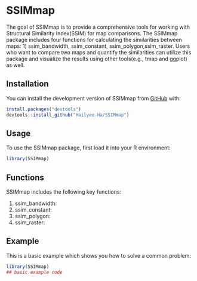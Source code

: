 
# SSIMmap

<!-- badges: start -->
<!-- badges: end -->

The goal of SSIMmap is to provide a comprehensive tools for working with Structural Similarity Index(SSIM) for map comparisons. The SSIMmap package includes four functions for calculating the similarities between maps: 1) ssim_bandwidth, ssim_constant, ssim_polygon,ssim_raster. Users who want to compare two maps and quantify the similarities can utilize this package and visualize the results using other tools(e.g., tmap and ggplot) as well.  

## Installation

You can install the development version of SSIMmap from [GitHub](https://github.com/Hailyee-Ha/SSIMmap.git) with:

``` r
install.packages("devtools")
devtools::install_github("Hailyee-Ha/SSIMmap")
```
## Usage
To use the SSIMmap package, first load it into your R environment:

``` r
library(SSIMmap)
```

## Functions
SSIMmap includes the following key functions:
1) ssim_bandwidth:
2) ssim_constant:
3) ssim_polygon:
4) ssim_raster:

## Example

This is a basic example which shows you how to solve a common problem:

``` r
library(SSIMmap)
## basic example code
```

